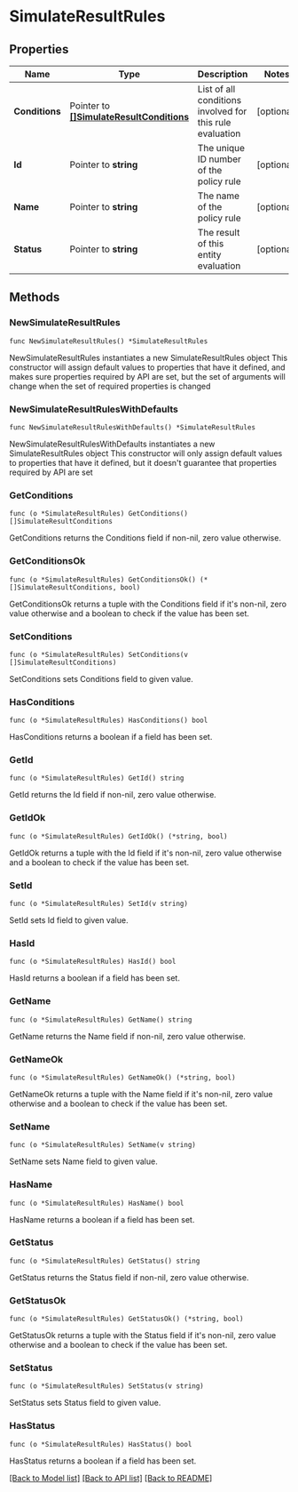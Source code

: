 # SimulateResultRules

## Properties

Name | Type | Description | Notes
------------ | ------------- | ------------- | -------------
**Conditions** | Pointer to [**[]SimulateResultConditions**](SimulateResultConditions.md) | List of all conditions involved for this rule evaluation | [optional] 
**Id** | Pointer to **string** | The unique ID number of the policy rule | [optional] 
**Name** | Pointer to **string** | The name of the policy rule | [optional] 
**Status** | Pointer to **string** | The result of this entity evaluation | [optional] 

## Methods

### NewSimulateResultRules

`func NewSimulateResultRules() *SimulateResultRules`

NewSimulateResultRules instantiates a new SimulateResultRules object
This constructor will assign default values to properties that have it defined,
and makes sure properties required by API are set, but the set of arguments
will change when the set of required properties is changed

### NewSimulateResultRulesWithDefaults

`func NewSimulateResultRulesWithDefaults() *SimulateResultRules`

NewSimulateResultRulesWithDefaults instantiates a new SimulateResultRules object
This constructor will only assign default values to properties that have it defined,
but it doesn't guarantee that properties required by API are set

### GetConditions

`func (o *SimulateResultRules) GetConditions() []SimulateResultConditions`

GetConditions returns the Conditions field if non-nil, zero value otherwise.

### GetConditionsOk

`func (o *SimulateResultRules) GetConditionsOk() (*[]SimulateResultConditions, bool)`

GetConditionsOk returns a tuple with the Conditions field if it's non-nil, zero value otherwise
and a boolean to check if the value has been set.

### SetConditions

`func (o *SimulateResultRules) SetConditions(v []SimulateResultConditions)`

SetConditions sets Conditions field to given value.

### HasConditions

`func (o *SimulateResultRules) HasConditions() bool`

HasConditions returns a boolean if a field has been set.

### GetId

`func (o *SimulateResultRules) GetId() string`

GetId returns the Id field if non-nil, zero value otherwise.

### GetIdOk

`func (o *SimulateResultRules) GetIdOk() (*string, bool)`

GetIdOk returns a tuple with the Id field if it's non-nil, zero value otherwise
and a boolean to check if the value has been set.

### SetId

`func (o *SimulateResultRules) SetId(v string)`

SetId sets Id field to given value.

### HasId

`func (o *SimulateResultRules) HasId() bool`

HasId returns a boolean if a field has been set.

### GetName

`func (o *SimulateResultRules) GetName() string`

GetName returns the Name field if non-nil, zero value otherwise.

### GetNameOk

`func (o *SimulateResultRules) GetNameOk() (*string, bool)`

GetNameOk returns a tuple with the Name field if it's non-nil, zero value otherwise
and a boolean to check if the value has been set.

### SetName

`func (o *SimulateResultRules) SetName(v string)`

SetName sets Name field to given value.

### HasName

`func (o *SimulateResultRules) HasName() bool`

HasName returns a boolean if a field has been set.

### GetStatus

`func (o *SimulateResultRules) GetStatus() string`

GetStatus returns the Status field if non-nil, zero value otherwise.

### GetStatusOk

`func (o *SimulateResultRules) GetStatusOk() (*string, bool)`

GetStatusOk returns a tuple with the Status field if it's non-nil, zero value otherwise
and a boolean to check if the value has been set.

### SetStatus

`func (o *SimulateResultRules) SetStatus(v string)`

SetStatus sets Status field to given value.

### HasStatus

`func (o *SimulateResultRules) HasStatus() bool`

HasStatus returns a boolean if a field has been set.


[[Back to Model list]](../README.md#documentation-for-models) [[Back to API list]](../README.md#documentation-for-api-endpoints) [[Back to README]](../README.md)


